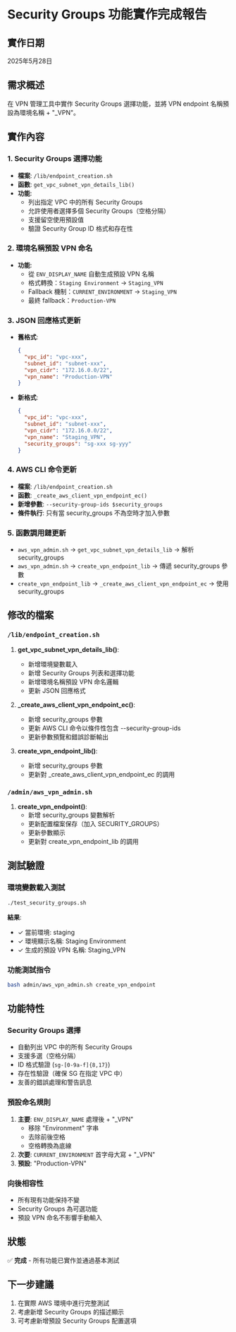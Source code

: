 # Security Groups 功能實作完成報告

## 實作日期
2025年5月28日

## 需求概述
在 VPN 管理工具中實作 Security Groups 選擇功能，並將 VPN endpoint 名稱預設為環境名稱 + "_VPN"。

## 實作內容

### 1. Security Groups 選擇功能
- **檔案**: `/lib/endpoint_creation.sh`
- **函數**: `get_vpc_subnet_vpn_details_lib()`
- **功能**: 
  - 列出指定 VPC 中的所有 Security Groups
  - 允許使用者選擇多個 Security Groups（空格分隔）
  - 支援留空使用預設值
  - 驗證 Security Group ID 格式和存在性

### 2. 環境名稱預設 VPN 命名
- **功能**: 
  - 從 `ENV_DISPLAY_NAME` 自動生成預設 VPN 名稱
  - 格式轉換：`Staging Environment` → `Staging_VPN`
  - Fallback 機制：`CURRENT_ENVIRONMENT` → `Staging_VPN`
  - 最終 fallback：`Production-VPN`

### 3. JSON 回應格式更新
- **舊格式**:
  ```json
  {
    "vpc_id": "vpc-xxx",
    "subnet_id": "subnet-xxx", 
    "vpn_cidr": "172.16.0.0/22",
    "vpn_name": "Production-VPN"
  }
  ```
- **新格式**:
  ```json
  {
    "vpc_id": "vpc-xxx",
    "subnet_id": "subnet-xxx",
    "vpn_cidr": "172.16.0.0/22", 
    "vpn_name": "Staging_VPN",
    "security_groups": "sg-xxx sg-yyy"
  }
  ```

### 4. AWS CLI 命令更新
- **檔案**: `/lib/endpoint_creation.sh`
- **函數**: `_create_aws_client_vpn_endpoint_ec()`
- **新增參數**: `--security-group-ids $security_groups`
- **條件執行**: 只有當 security_groups 不為空時才加入參數

### 5. 函數調用鏈更新
- `aws_vpn_admin.sh` → `get_vpc_subnet_vpn_details_lib` → 解析 security_groups
- `aws_vpn_admin.sh` → `create_vpn_endpoint_lib` → 傳遞 security_groups 參數
- `create_vpn_endpoint_lib` → `_create_aws_client_vpn_endpoint_ec` → 使用 security_groups

## 修改的檔案

### `/lib/endpoint_creation.sh`
1. **get_vpc_subnet_vpn_details_lib()**:
   - 新增環境變數載入
   - 新增 Security Groups 列表和選擇功能
   - 新增環境名稱預設 VPN 命名邏輯
   - 更新 JSON 回應格式

2. **_create_aws_client_vpn_endpoint_ec()**:
   - 新增 security_groups 參數
   - 更新 AWS CLI 命令以條件性包含 --security-group-ids
   - 更新參數預覽和錯誤診斷輸出

3. **create_vpn_endpoint_lib()**:
   - 新增 security_groups 參數
   - 更新對 _create_aws_client_vpn_endpoint_ec 的調用

### `/admin/aws_vpn_admin.sh`
1. **create_vpn_endpoint()**:
   - 新增 security_groups 變數解析
   - 更新配置檔案保存（加入 SECURITY_GROUPS）
   - 更新參數顯示
   - 更新對 create_vpn_endpoint_lib 的調用

## 測試驗證

### 環境變數載入測試
```bash
./test_security_groups.sh
```
**結果**:
- ✓ 當前環境: staging
- ✓ 環境顯示名稱: Staging Environment  
- ✓ 生成的預設 VPN 名稱: Staging_VPN

### 功能測試指令
```bash
bash admin/aws_vpn_admin.sh create_vpn_endpoint
```

## 功能特性

### Security Groups 選擇
- 自動列出 VPC 中的所有 Security Groups
- 支援多選（空格分隔）
- ID 格式驗證 (`sg-[0-9a-f]{8,17}`)
- 存在性驗證（確保 SG 在指定 VPC 中）
- 友善的錯誤處理和警告訊息

### 預設命名規則
1. **主要**: `ENV_DISPLAY_NAME` 處理後 + "_VPN"
   - 移除 "Environment" 字串
   - 去除前後空格
   - 空格轉換為底線
2. **次要**: `CURRENT_ENVIRONMENT` 首字母大寫 + "_VPN"
3. **預設**: "Production-VPN"

### 向後相容性
- 所有現有功能保持不變
- Security Groups 為可選功能
- 預設 VPN 命名不影響手動輸入

## 狀態
✅ **完成** - 所有功能已實作並通過基本測試

## 下一步建議
1. 在實際 AWS 環境中進行完整測試
2. 考慮新增 Security Groups 的描述顯示
3. 可考慮新增預設 Security Groups 配置選項
